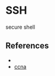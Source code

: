# SSH

secure shell


## References
- [](https://youtu.be/qWKK_PNHnnA)
- [ccna](https://study-ccna.com/telnet-ssh/#:~:text=SSH%20is%20a%20network%20protocol,network%20is%20secure%20from%20eavesdropping.&text=Like%20Telnet%2C%20a%20user%20accessing,have%20an%20SSH%20client%20installed.)
